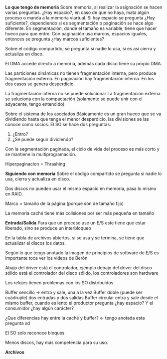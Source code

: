 
**Lo que tengo de memoria**
Sobre memoria, al realizar la asignación se hacen varias preguntas.
¿Hay espacio?, en caso de que no haya, mata algún proceso o manda a la memoria viartual. Si hay espacio se pregunta ¿Hay suficiente?, dependiendo si es segmentación o paginación se hace algo diferente. En segmentación, donde el tamaño es variable, tiene que hacer hueco para que entre. Con paginación usa marcos, espacios iguales, entonces se pregunta ¿Hay marcos suficientes?

Sobre el código compartido, se pregunta si nadie lo usa, si es así cierra y actualiza en disco.

El DMA accede directo a memoria, además cada disco tiene su propio DMA.

Las particiones dinámicas no tienen fragmentación interna, pero produce fragmentación externa. En paginación hay fragmentación interna. En los dos casos se genera desperdicio.

La fragmentación interna no se puede solucionar
La fragmentación externa se soluciona con la compactación (solamente se puede unir con el adyacente, tengo entendido)

Sobre el sistema de los asociados
Básicamente es un gran hueco que se va dividiendo hasta que tenga el menor desperdicio, las divisiones se las conoce como socios.
El SO se hace dos preguntas:
1. ¿Entro?
2. ¿Se puede seguir dividiendo?

Con la segmentación paginada, el ciclo de vida del proceso es más corto y se mantiene la multiprogramación.

Hiperpaginacion = Thrashing

**Siguiendo con memoria**
Sobre el código compartido se pregunta si nadie lo usa, cierra y actualiza en disco.

Dos discos no pueden usar el mismo espacio en memoria, pasa lo mismo en RAID.

Marco = tamaño de la página (porque son de tamaño fijo)

La memoria caché tiene más colisiones por ser más pequeña en tamaño

**Entrada/Salida**
Para que un proceso use un E/S este tiene que estar liberado, sino se produce un interbloqueo

En la tabla de archivos abiertos, si se usa y se termina, se tiene que actualizar al discos los datos.

Según lo que tengo anotado la imagen de principios de software de E/S es importante toca ver los videos de Berón

Abajo del driver está el controlador, ejemplo debajo del driver del disco sólido está el controlador del disco sólido, los controladores son hardware

Los relojes tienen problemas con los SO distribuidos

Buffer sencillo -> entra y sale, una a la vez
Buffer doble (puede ser cuádruple) dos entradas y dos salidas
Buffer circular entra y sale desde el mismo buffer, cuando es lento el productor pregunta ¿hay espacio? Y el consumidor ¿hay algún carácter?

¿Que diferencias hay entre la caché y buffer? <- tengo anotada esta pregunta xd

El SO solo reconoce bloques

Menos discos, hay más competencia para su uso.

**Archivos**
